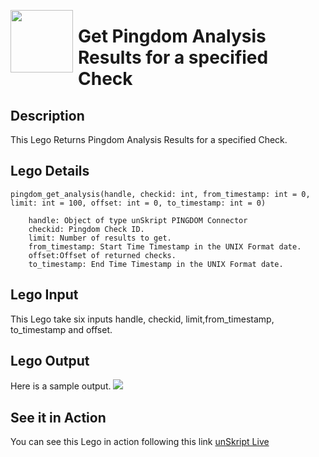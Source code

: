 [<img align="left" src="https://unskript.com/assets/favicon.png" width="100" height="100" style="padding-right: 5px">](https://unskript.com/assets/favicon.png) 
<h1>Get Pingdom Analysis Results for a specified Check</h1>

## Description
This Lego Returns Pingdom Analysis Results for a specified Check.


## Lego Details

    pingdom_get_analysis(handle, checkid: int, from_timestamp: int = 0, limit: int = 100, offset: int = 0, to_timestamp: int = 0)

        handle: Object of type unSkript PINGDOM Connector
        checkid: Pingdom Check ID.
        limit: Number of results to get.
        from_timestamp: Start Time Timestamp in the UNIX Format date.
        offset:Offset of returned checks.
        to_timestamp: End Time Timestamp in the UNIX Format date.


## Lego Input
This Lego take six inputs handle, checkid, limit,from_timestamp, to_timestamp and offset. 

## Lego Output
Here is a sample output.
<img src="./1.png">


## See it in Action

You can see this Lego in action following this link [unSkript Live](https://us.app.unskript.io)